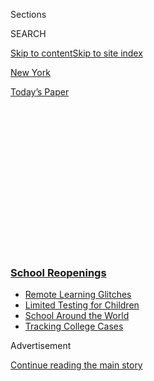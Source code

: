 <div id="app">

<div>

<div>

<div>

<div class="NYTAppHideMasthead css-1q2w90k e1suatyy0">

<div class="section css-ui9rw0 e1suatyy2">

<div class="css-eph4ug er09x8g0">

<div class="css-6n7j50">

</div>

<span class="css-1dv1kvn">Sections</span>

<div class="css-10488qs">

<span class="css-1dv1kvn">SEARCH</span>

</div>

[Skip to content](#site-content)[Skip to site index](#site-index)

</div>

<div id="masthead-section-label" class="css-1wr3we4 eaxe0e00">

[New
York](https://www.nytimes3xbfgragh.onion/section/nyregion)

</div>

<div class="css-10698na e1huz5gh0">

</div>

</div>

<div id="masthead-bar-one" class="section hasLinks css-15hmgas e1csuq9d3">

<div class="css-uqyvli e1csuq9d0">

</div>

<div class="css-1uqjmks e1csuq9d1">

</div>

<div class="css-9e9ivx">

[](https://myaccount.nytimes3xbfgragh.onion/auth/login?response_type=cookie&client_id=vi)

</div>

<div class="css-1bvtpon e1csuq9d2">

[Today’s
Paper](https://www.nytimes3xbfgragh.onion/section/todayspaper)

</div>

</div>

</div>

</div>

<div data-aria-hidden="false">

<div id="site-content" data-role="main">

<div>

<div class="css-1aor85t" style="opacity:0.000000001;z-index:-1;visibility:hidden">

<div class="css-1hqnpie">

<div class="css-epjblv">

<span class="css-17xtcya">[New
York](/section/nyregion)</span><span class="css-x15j1o">|</span><span class="css-fwqvlz">Can
N.Y.C. Reopen Schools? The Whole Country Is
Watching</span>

</div>

<div class="css-k008qs">

<div class="css-1iwv8en">

<span class="css-18z7m18"></span>

<div>

</div>

</div>

<span class="css-1n6z4y">https://nyti.ms/3gtu3Mw</span>

<div class="css-1705lsu">

<div class="css-4xjgmj">

<div class="css-4skfbu" data-role="toolbar" data-aria-label="Social Media Share buttons, Save button, and Comments Panel with current comment count" data-testid="share-tools">

  - 
  - 
  - 
  - 
    
    <div class="css-6n7j50">
    
    </div>

  - 
  - 

</div>

</div>

</div>

</div>

</div>

</div>

<div class="css-13pd83m">

<div class="css-l9svim">

### [<span class="css-pa1jbp"><span class="css-1rxm0ex">School</span><span class="css-1rxm0ex"> Reopenings</span></span>](https://www.nytimes3xbfgragh.onion/spotlight/schools-reopening?name=styln-coronavirus-schools-reopening&region=TOP_BANNER&block=storyline_menu_recirc&action=click&pgtype=Article&impression_id=6568bd20-f2ca-11ea-bc7c-8fd709e972c8&variant=undefined)

  - <span class="css-1qkutce">[Remote Learning
    Glitches](https://www.nytimes3xbfgragh.onion/2020/09/08/us/school-districts-cyberattacks-glitches.html?name=styln-coronavirus-schools-reopening&region=TOP_BANNER&block=storyline_menu_recirc&action=click&pgtype=Article&impression_id=6568e430-f2ca-11ea-bc7c-8fd709e972c8&variant=undefined)</span>
  - <span class="css-1qkutce">[Limited Testing for
    Children](https://www.nytimes3xbfgragh.onion/2020/09/08/upshot/children-testing-shortfalls-virus.html?name=styln-coronavirus-schools-reopening&region=TOP_BANNER&block=storyline_menu_recirc&action=click&pgtype=Article&impression_id=6568e431-f2ca-11ea-bc7c-8fd709e972c8&variant=undefined)</span>
  - <span class="css-1qkutce">[School Around the
    World](https://www.nytimes3xbfgragh.onion/2020/09/01/world/schools-reopen-globe-students.html?name=styln-coronavirus-schools-reopening&region=TOP_BANNER&block=storyline_menu_recirc&action=click&pgtype=Article&impression_id=6568e432-f2ca-11ea-bc7c-8fd709e972c8&variant=undefined)</span>
  - <span class="css-1qkutce">[Tracking College
    Cases](https://www.nytimes3xbfgragh.onion/interactive/2020/us/covid-college-cases-tracker.html?name=styln-coronavirus-schools-reopening&region=TOP_BANNER&block=storyline_menu_recirc&action=click&pgtype=Article&impression_id=65690b40-f2ca-11ea-bc7c-8fd709e972c8&variant=undefined)</span>

</div>

</div>

<div id="top-wrapper" class="css-1sy8kpn">

<div id="top-slug" class="css-l9onyx">

Advertisement

</div>

[Continue reading the main
story](#after-top)

<div class="ad top-wrapper" style="text-align:center;height:100%;display:block;min-height:250px">

<div id="top" class="place-ad" data-position="top" data-size-key="top">

</div>

</div>

<div id="after-top">

</div>

</div>

<div>

<div id="sponsor-wrapper" class="css-1hyfx7x">

<div id="sponsor-slug" class="css-19vbshk">

Supported by

</div>

[Continue reading the main
story](#after-sponsor)

<div id="sponsor" class="ad sponsor-wrapper" style="text-align:center;height:100%;display:block">

</div>

<div id="after-sponsor">

</div>

</div>

<div class="css-186x18t">

</div>

<div class="css-1vkm6nb ehdk2mb0">

# Can N.Y.C. Reopen Schools? The Whole Country Is Watching

</div>

The city’s low infection rate has raised hopes that students can return
to classrooms next month. But many obstacles remain.

<div class="css-79elbk" data-testid="photoviewer-wrapper">

<div class="css-z3e15g" data-testid="photoviewer-wrapper-hidden">

</div>

<div class="css-1a48zt4 ehw59r15" data-testid="photoviewer-children">

![<span class="css-16f3y1r e13ogyst0" data-aria-hidden="true">Schools
have been shut since mid-March, but the city is determined to open them
this
fall.</span><span class="css-cnj6d5 e1z0qqy90" itemprop="copyrightHolder"><span class="css-1ly73wi e1tej78p0">Credit...</span><span><span>Juan
Arredondo for The New York
Times</span></span></span>](https://static01.graylady3jvrrxbe.onion/images/2020/08/05/nyregion/05nyvirus-schools-1/merlin_171509217_a0b4626e-3f80-4c59-9f1e-5f79f0d92410-articleLarge.jpg?quality=75&auto=webp&disable=upscale)

</div>

</div>

<div class="css-18e8msd">

<div class="css-vp77d3 epjyd6m0">

<div class="css-hus3qt ey68jwv0" data-aria-hidden="true">

[![Eliza
Shapiro](https://static01.graylady3jvrrxbe.onion/images/2018/12/28/multimedia/author-eliza-shapiro/author-eliza-shapiro-thumbLarge.png
"Eliza Shapiro")](https://www.nytimes3xbfgragh.onion/by/eliza-shapiro)

</div>

<div class="css-1baulvz">

By [<span class="css-1baulvz last-byline" itemprop="name">Eliza
Shapiro</span>](https://www.nytimes3xbfgragh.onion/by/eliza-shapiro)

</div>

</div>

  - 
    
    <div class="css-ld3wwf e16638kd2">
    
    Published Aug. 5, 2020Updated Sept. 1,
    2020
    
    </div>

  - 
    
    <div class="css-4xjgmj">
    
    <div class="css-pvvomx" data-role="toolbar" data-aria-label="Social Media Share buttons, Save button, and Comments Panel with current comment count" data-testid="share-tools">
    
      - 
      - 
      - 
      - 
        
        <div class="css-6n7j50">
        
        </div>
    
      - 
      - 
    
    </div>
    
    </div>

</div>

</div>

<div class="section meteredContent css-1r7ky0e" name="articleBody" itemprop="articleBody">

<div class="css-1fanzo5 StoryBodyCompanionColumn">

<div class="css-53u6y8">

With about a month to go before [New York City schools are scheduled to
reopen](https://www.nytimes3xbfgragh.onion/2020/09/01/nyregion/schools-open-coronavirus-nyc.html),
the city is confronting a torrent of logistical issues and political
problems that could upend Mayor Bill de Blasio’s ambition to make New
York one of the few major districts in the country to bring students
back into classrooms this fall.

There are not yet enough nurses to staff all city school buildings, and
ventilation systems in aging buildings are in urgent need of upgrades.
There may not even be enough teachers available to offer in-person
instruction.

Some teachers are threatening to stage a sickout, and their union has
indicated it might sue over reopening. Gov. Andrew M. Cuomo, [who has
contradicted the mayor on every major issue related to schools during
the
pandemic,](https://www.nytimes3xbfgragh.onion/2020/04/12/nyregion/schools-cuomo-de-blasio-nyc-coronavirus.html)
has spent the last several days loudly noting that Mr. de Blasio’s plan
is not yet complete.

And the parents of the city’s 1.1 million public school students,
exhausted after nearly four excruciating months of remote learning, are
desperate for answers and still unsure if they will send their children
back into classrooms.

</div>

</div>

<div class="css-1fanzo5 StoryBodyCompanionColumn">

<div class="css-53u6y8">

Despite all that, the city believes it can safely reopen schools on
Sept. 10 because New York has maintained a low infection rate. If it
succeeds, it will accomplish something almost no other big city district
is even attempting. In recent days, Los Angeles, Miami, Houston and
Washington, D.C., not to mention scores of smaller suburban and rural
districts, have opted to start the school year remote-only.

On Wednesday, Chicago, facing a teachers strike over health fears and an
uptick in infections in the city, [joined the
list](https://www.nytimes3xbfgragh.onion/2020/08/05/world/coronavirus-covid-19.html).
The district, the nation’s third-largest, had originally planned to open
using a hybrid model, with students divided into pods of 15 children
each and attending in-person classes two days a week. In explaining the
shift, [Mayor Lori
Lightfoot](https://www.nytimes3xbfgragh.onion/2020/08/05/world/coronavirus-covid-19.html)
said: “We have to be guided by the science, period.”

And on Thursday, Boston announced that its public schools could decide
for themselves whether to physically reopen on a hybrid model involving
staggered schedules, or opt for all-remote instruction.

Districts across the country are also struggling with the costs of
reopening during the pandemic, with the added uncertainty of not knowing
how much federal aid they can count on or whether it will come with
restrictions. Republicans in Congress want to tie some aid to the
reopening of in-person classes — a priority of President Trump’s — but
Democrats adamantly oppose the idea.

New York could provide a template for reopening in other districts where
the virus is contained and strict safety measures are in place. But if
it fails, it could send a deeply discouraging message to school
officials elsewhere.

</div>

</div>

<div class="css-1fanzo5 StoryBodyCompanionColumn">

<div class="css-53u6y8">

“It’s now or never,” said Emily Oster, an economist at Brown University
who has written extensively about reopening. While the city’s virus
incidence rate is among the lowest in the country, it is widely
predicted that those numbers will tick up later this fall, she noted.
“Either you do it for September, or no one is opening until there’s a
vaccine,” she added.

<div id="NYT_MAIN_CONTENT_1_REGION" class="css-9tf9ac">

<div>

</div>

</div>

The question of reopening has presented the mayor and governor with one
of the weightiest conundrums of their careers.

The city’s former position as a global epicenter of the virus has made
many parents and teachers extremely wary of school reopening. That is
particularly true of Black and Latino New Yorkers who saw their
communities ravaged by the virus.

Mr. de Blasio has laid out a series of safety measures over the last few
days in an attempt to assuage fears and boost the chances that reopening
really happens — and to try to quiet mounting criticism from the
teachers’ union and Mr. Cuomo. The mayor’s plan calls for children to
report to school one to three days a week — with masks and social
distancing required — and learn online the rest of the time.

The city is also home to vast numbers of vulnerable children. Remote
learning has been a failure for many of the city’s children, but has
been [particularly disastrous for the 200,000 students with
disabilities](https://www.nytimes3xbfgragh.onion/2020/04/16/nyregion/special-education-coronavirus-nyc.html)
and [114,000 who are
homeless](https://www.nytimes3xbfgragh.onion/interactive/2019/11/19/nyregion/student-homelessness-nyc.html).

Even if the city succeeds in opening schools, there is little certainty
that it will be able to keep them open all semester. One[Indiana school
that opened last week reported a positive case on the very first day of
classes](https://www.nytimes3xbfgragh.onion/2020/08/01/us/schools-reopening-indiana-coronavirus.html).
Health experts predict the same is almost certain to happen at some
point in some of New York’s 1,800 schools next month. Just two cases in
different classrooms of the same school could force its closing for two
weeks.

Balancing the risks and rewards of reopening is hugely challenging on
its own. But the mayor and governor’s mutual dislike — and Mr. Cuomo’s
determination to undermine the mayor — have compounded the problem.

</div>

</div>

<div class="css-1fanzo5 StoryBodyCompanionColumn">

<div class="css-53u6y8">

The two men have each trumpeted the city’s plummeting case numbers as a
point of pride. But the searing criticism they have both faced for
[waiting too long to close schools in
mid-March](https://www.nytimes3xbfgragh.onion/2020/03/15/nyregion/nyc-schools-closed.html),
when the virus was already spreading rapidly, has put them on high alert
over reopening.

Mr. de Blasio said last week he believed New York was up for the
challenge, calling reopening a “big, tough job, but one this city is
ready for.”

He acknowledged that many parents and teachers are fearful about
returning to classrooms, and said he would not reopen schools — or would
close them — if the city’s test positivity rate ticks above 3 percent.

</div>

</div>

<div>

</div>

<div class="css-1fanzo5 StoryBodyCompanionColumn">

<div class="css-53u6y8">

The city’s average test positivity rate is currently around 1 percent,
though lags in test results have compromised some recent data. Average
test positivity rates in some parts of Florida reached as high as 20
percent last month.

Mr. Cuomo is expected to announce later this week that school districts
across the state can tentatively plan to reopen because of the low virus
caseload. But that does not necessarily mean that New York City schools
will open — the State Education Department will still need to sign off,
and the mayor himself has said he will not make a final call until later
this summer.

Though it is unlikely that Mr. Cuomo will veto the city’s reopening if
the numbers stay low, the rancorous history between the two men on
schools has prompted confusion among parents.

</div>

</div>

<div class="css-1fanzo5 StoryBodyCompanionColumn">

<div class="css-53u6y8">

“I’m not looking forward to a fight between Cuomo and de Blasio,” said
Peter Kruty, the father of two children in city public schools. “That’s
not going to be constructive.”

Even if state education officials sign off on New York City’s final
plan, which has not yet been submitted, Mr. de Blasio’s administration
still faces obstacles.

[Perhaps chief among them is growing dissent from the teachers’
union](https://www.nytimes3xbfgragh.onion/2020/07/29/us/teacher-union-school-reopening-coronavirus.html),
which helped craft the city’s plan and is an active participant in
high-level discussions about reopening, but has recently backed away as
teachers’ fears have mounted.

President Trump’s push to reopen alarmed many educators. But it also
handed unions in Democratic cities, including New York, a powerful tool
to whip up support among their Democratic-leaning membership to oppose
opening school
doors.

<div id="NYT_MAIN_CONTENT_3_REGION" class="css-9tf9ac">

<div>

<div id="styln-prism-freeform-1596575370630" class="section interactive-content interactive-size-medium css-1ftcdic">

<div class="css-17ih8de interactive-body">

<div id="prism-freeform-block-64221" class="css-19mumt8" data-role="complementary" data-storyline="School Reopenings" data-truncated="false" tabindex="0">

<div class="css-a8d9oz">

<div>

[](https://www.nytimes3xbfgragh.onion/spotlight/schools-reopening?action=click&pgtype=Article&state=default&region=MAIN_CONTENT_3&context=storylines_keepup)

### School Reopenings ›

#### Back to School

Updated Sept. 8, 2020

The latest on how schools are reopening amid the pandemic.

  -   - The first day of school was a rocky one in many places, as
        districts that started classes online dealt with [technical
        glitches, crashing websites and
        cyberattacks](https://www.nytimes3xbfgragh.onion/2020/09/08/us/school-districts-cyberattacks-glitches.html?action=click&pgtype=Article&state=default&region=MAIN_CONTENT_3&context=storylines_keepup).
      - It’s not easy to get a coronavirus test for a child. As schools
        reopen, [many parents still can’t find one
        nearby](https://www.nytimes3xbfgragh.onion/2020/09/08/upshot/children-testing-shortfalls-virus.html?action=click&pgtype=Article&state=default&region=MAIN_CONTENT_3&context=storylines_keepup),
        impeding the fight against the pandemic.
      - Life in a quarantine dorm: Colleges are trying to [isolate
        students who have been exposed to the
        virus](https://www.nytimes3xbfgragh.onion/2020/09/09/business/colleges-coronavirus-dormitories-quarantine.html?action=click&pgtype=Article&state=default&region=MAIN_CONTENT_3&context=storylines_keepup),
        but they are running into a host of problems.
      - Penn State football defines fall in State College, Pa. [What is
        the town without
        it](https://www.nytimes3xbfgragh.onion/2020/09/09/sports/penn-state-college-football-canceled.html?action=click&pgtype=Article&state=default&region=MAIN_CONTENT_3&context=storylines_keepup)?

<div id="styln-survey-component-64221" class="styln-survey-component">

</div>

</div>

</div>

</div>

</div>

</div>

</div>

</div>

Though one national teachers’ union has authorized health and safety
strikes, it is illegal for teachers to strike in New York City. But in a
call with members last month, Michael Mulgrew, president of the local
United Federation of Teachers, said, “I am preparing to do whatever we
need to do if we think the schools are not safe and the city disagrees
with us.”

</div>

</div>

<div class="css-79elbk" data-testid="photoviewer-wrapper">

<div class="css-z3e15g" data-testid="photoviewer-wrapper-hidden">

</div>

<div class="css-1a48zt4 ehw59r15" data-testid="photoviewer-children">

![<span class="css-16f3y1r e13ogyst0" data-aria-hidden="true">Teachers,
parents and students marched in Lower Manhattan on Monday to express
frustration with the city’s
plan.</span><span class="css-cnj6d5 e1z0qqy90" itemprop="copyrightHolder"><span class="css-1ly73wi e1tej78p0">Credit...</span><span>Jose
A. Alvarado Jr. for The New York
Times</span></span>](https://static01.graylady3jvrrxbe.onion/images/2020/08/05/nyregion/05nyvirus-schools-3/merlin_175291017_86ee1fd7-fc59-48d8-a177-54f969aad13b-articleLarge.jpg?quality=75&auto=webp&disable=upscale)

</div>

</div>

<div class="css-1fanzo5 StoryBodyCompanionColumn">

<div class="css-53u6y8">

On Monday, [city teachers marched in Lower Manhattan to protest
reopening
plans](https://twitter.com/JoshuaPotash/status/1290476937899466752),
using the hashtag \#WeWontDieforDOE, in reference to the Department of
Education.

</div>

</div>

<div class="css-1fanzo5 StoryBodyCompanionColumn">

<div class="css-53u6y8">

Even some educators who say they are willing to go back to classrooms
said they were concerned that the highly charged climate in New York
over reopening has damaged bonds between teachers and parents.

“We went from being honored as the most amazing people in the world to
now we are lazy people who don’t want to work,” said Melissa Dorcemus, a
high school teacher in Manhattan. “I’m like, which are we?”

City Hall officials said they were planning to meet the union’s safety
demands, though some crucial details are still scarce.

Still, Mr. Mulgrew, a political ally of Mr. Cuomo, recently said that
even if all the safety boxes are checked, he may continue to oppose
reopening, because of a lack of trust between the union and the mayor.

Partly to appease the union, Mr. de Blasio said quick-turnaround tests
will be made available for all staff before school starts, though he has
not announced details about whether students and staff will be tested
after the school year begins.

One or two cases in a single classroom will prompt the members of that
class to learn remotely for two weeks. But if two or more people in
different classrooms test positive, the entire building will close while
disease detectives investigate links between the cases.

Many staffing questions remain. The teachers’ union has said it would
not be comfortable returning to schools without a nurse in every
building, a goal that has still not been reached.

</div>

</div>

<div class="css-1fanzo5 StoryBodyCompanionColumn">

<div class="css-53u6y8">

The district also does not know if it will have enough teachers for
students in classrooms, with an estimated 20 percent of teachers
eligible to work from home for medical reasons.

Uncertainties about federal stimulus money is especially worrisome for
the many city school buildings that are over a century old and have
windows that barely open, raising questions about whether there will be
enough air circulation to mitigate the risk of an airborne virus.

Joseph Allen, a professor at Harvard’s T.H. Chan School of Public
Health, has advised districts with low levels of transmission to update
ventilation systems and purchase portable air filters that can circulate
air several times an hour.

“For anyone who says we can’t get this done in the next 30 days, that’s
just wrong,” he said.

As the city rushes to retrofit buildings, parents across the city said
they felt deeply conflicted about whether to return.

Acola McKnight, a single mother who lives in Harlem, is worried that her
son won’t receive crucial services for his attention deficit disorder if
he is not in school.

But she also can’t picture dropping him off at the door and not being
racked with fear about whether he will keep his mask on, or whether
someone might test positive that day.

“There’s just so much uncertainty,” she said. “I have so many doubts.”

</div>

</div>

</div>

<div>

</div>

<div>

</div>

<div>

</div>

<div>

<div id="bottom-wrapper" class="css-1ede5it">

<div id="bottom-slug" class="css-l9onyx">

Advertisement

</div>

[Continue reading the main
story](#after-bottom)

<div id="bottom" class="ad bottom-wrapper" style="text-align:center;height:100%;display:block;min-height:90px">

</div>

<div id="after-bottom">

</div>

</div>

</div>

</div>

</div>

## Site Index

<div>

</div>

## Site Information Navigation

  - [© <span>2020</span> <span>The New York Times
    Company</span>](https://help.nytimes3xbfgragh.onion/hc/en-us/articles/115014792127-Copyright-notice)

<!-- end list -->

  - [NYTCo](https://www.nytco.com/)
  - [Contact
    Us](https://help.nytimes3xbfgragh.onion/hc/en-us/articles/115015385887-Contact-Us)
  - [Work with us](https://www.nytco.com/careers/)
  - [Advertise](https://nytmediakit.com/)
  - [T Brand Studio](http://www.tbrandstudio.com/)
  - [Your Ad
    Choices](https://www.nytimes3xbfgragh.onion/privacy/cookie-policy#how-do-i-manage-trackers)
  - [Privacy](https://www.nytimes3xbfgragh.onion/privacy)
  - [Terms of
    Service](https://help.nytimes3xbfgragh.onion/hc/en-us/articles/115014893428-Terms-of-service)
  - [Terms of
    Sale](https://help.nytimes3xbfgragh.onion/hc/en-us/articles/115014893968-Terms-of-sale)
  - [Site
    Map](https://spiderbites.nytimes3xbfgragh.onion)
  - [Help](https://help.nytimes3xbfgragh.onion/hc/en-us)
  - [Subscriptions](https://www.nytimes3xbfgragh.onion/subscription?campaignId=37WXW)

</div>

</div>

</div>

</div>
